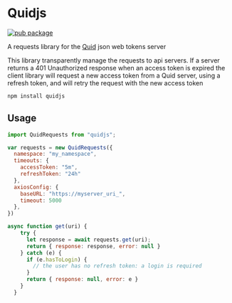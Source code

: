 # Quidjs

[![pub package](https://img.shields.io/npm/v/quidjs)](https://www.npmjs.com/package/quidjs)

A requests library for the [Quid](https://github.com/synw/quid) json web tokens server

This library transparently manage the requests to api servers. If a server returns a 401 Unauthorized response
when an access token is expired the client library will request a new access token from a Quid server, using a refresh
token, and will retry the request with the new access token

```bash
npm install quidjs
```

## Usage

```javascript
import QuidRequests from "quidjs";

var requests = new QuidRequests({
  namespace: "my_namespace",
  timeouts: {
    accessToken: "5m",
    refreshToken: "24h"
  },
  axiosConfig: {
    baseURL: "https://myserver_uri_",
    timeout: 5000
  },
})

async function get(uri) {
    try {
      let response = await requests.get(uri);
      return { response: response, error: null }
    } catch (e) {
      if (e.hasToLogin) {
        // the user has no refresh token: a login is required
      }
      return { response: null, error: e }
    }
  }
```


